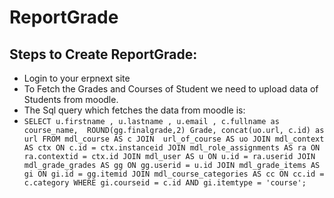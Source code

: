 # ReportGrade

## Steps to Create ReportGrade:
- Login to your erpnext site
- To Fetch the Grades and Courses of Student we need to upload data of Students from moodle.
- The Sql query which fetches the data from moodle is:
- ``` SELECT u.firstname , u.lastname , u.email , c.fullname as course_name,  ROUND(gg.finalgrade,2) Grade, concat(uo.url, c.id) as url FROM mdl_course AS c JOIN  url_of_course AS uo JOIN mdl_context AS ctx ON c.id = ctx.instanceid JOIN mdl_role_assignments AS ra ON ra.contextid = ctx.id JOIN mdl_user AS u ON u.id = ra.userid JOIN mdl_grade_grades AS gg ON gg.userid = u.id JOIN mdl_grade_items AS gi ON gi.id = gg.itemid JOIN mdl_course_categories AS cc ON cc.id = c.category WHERE gi.courseid = c.id AND gi.itemtype = 'course'; ```

